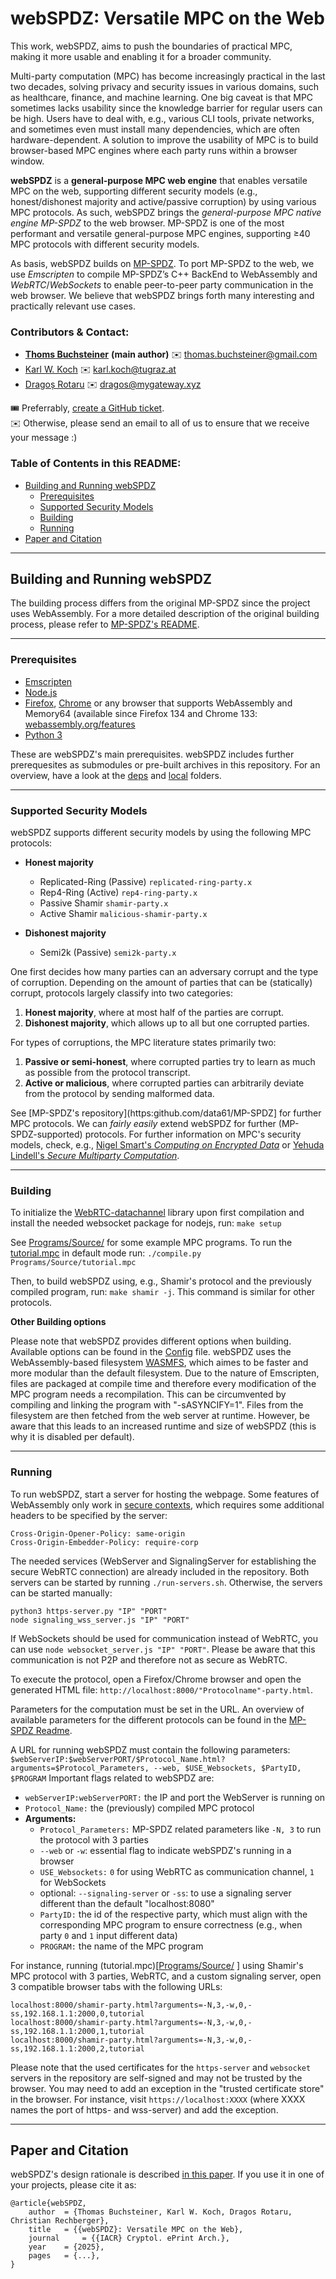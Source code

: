 # webSPDZ: Versatile MPC on the Web

This work, webSPDZ, aims to push the boundaries of practical MPC, <br>
making it more usable and enabling it for a broader community.

Multi-party computation (MPC) has become increasingly practical in the last two decades, solving privacy and security issues in
various domains, such as healthcare, finance, and machine learning. 
One big caveat is that MPC sometimes lacks usability since the knowledge barrier for regular users can be high. 
Users have to deal with, e.g., various CLI tools, private networks, and sometimes even must install many dependencies, which are often hardware-dependent.
A solution to improve the usability of MPC is to build browser-based MPC engines where each party runs within a browser window.

**webSPDZ** is a **general-purpose MPC web engine** that enables versatile MPC on the web, supporting different security models (e.g., honest/dishonest majority and active/passive corruption) by using various MPC protocols.
As such, webSPDZ brings the _general-purpose MPC native engine MP-SPDZ_ to the web browser.
MP-SPDZ is one of the most performant and versatile general-purpose MPC engines, supporting ≥40 MPC protocols with different security models.

As basis, webSPDZ builds on [MP-SPDZ](https://github.com/data61/MP-SPDZ). 
To port MP-SPDZ to the web, we use _Emscripten_ to compile MP-SPDZ’s C++ BackEnd to WebAssembly and _WebRTC_/_WebSockets_ to enable peer-to-peer party communication in the web browser. 
We believe that webSPDZ brings forth many interesting and practically relevant use cases. 

### Contributors & Contact:
* **[Thoms Buchsteiner](https://github.com/tbuchs)** **(main author)** ✉️  thomas.buchsteiner@gmail.com
* [Karl W. Koch](https://gihub.com/kaydoubleu) ✉️  karl.koch@tugraz.at
* [Dragoș Rotaru](https://github.com/rdragos) ✉️  dragos@mygateway.xyz

🎟️ Preferrably, [create a GitHub ticket](https://github.com/tbuchs/webSPDZ/issues). <br>
✉️  Otherwise, please send an email to all of us to ensure that we receive your message :)


### Table of Contents in this README:
* [Building and Running webSPDZ](#building-and-running-webspdz)
  - [Prerequisites](#prerequisites)
  - [Supported Security Models](#supported-security-models)
  - [Building](#building)
  - [Running](#running)
* [Paper and Citation](#paper-and-citation)

___
## Building and Running webSPDZ
The building process differs from the original MP-SPDZ since the project uses WebAssembly. For a more detailed description of the original building process, please refer to [MP-SPDZ's README](README_MPSPDZ.md).

___
### Prerequisites
- [Emscripten](https://emscripten.org/docs/getting_started/downloads.html)
- [Node.js](https://nodejs.org/en/download/)
- [Firefox](https://www.mozilla.org/firefox/new/), [Chrome](https://www.google.com/intl/en_uk/chrome/) or any browser that supports WebAssembly and Memory64 (available since Firefox 134 and Chrome 133: [webassembly.org/features](https://webassembly.org/features/)
- [Python 3](https://www.python.org/downloads/)

These are webSPDZ's main prerequisites.
webSPDZ includes further prerequesites as submodules or pre-built archives in this repository. For an overview, have a look at the [deps](deps/) and [local](local/) folders.

___
### Supported Security Models
webSPDZ supports different security models by using the following MPC protocols:

* **Honest majority**
  - Replicated-Ring (Passive) `replicated-ring-party.x`
  - Rep4-Ring (Active) `rep4-ring-party.x`
  - Passive Shamir `shamir-party.x`
  - Active Shamir `malicious-shamir-party.x`

* **Dishonest majority**
  - Semi2k (Passive) `semi2k-party.x`

One first decides how many parties can an adversary corrupt and the type of corruption. 
Depending on the amount of parties that can be (statically) corrupt, protocols largely classify into two categories:
1. **Honest majority**, where at most half of the parties are corrupt.
2. **Dishonest majority**, which allows up to all but one corrupted parties.

For types of corruptions, the MPC literature states primarily two:
1. **Passive or semi-honest**, where corrupted parties try to learn as much as possible from the protocol transcript.
2. **Active or malicious**, where corrupted parties can arbitrarily deviate from the protocol by sending malformed data.

See [MP-SPDZ's repository](https:github.com/data61/MP-SPDZ] for further MPC protocols.
We can _fairly easily_ extend webSPDZ for further (MP-SPDZ-supported) protocols.
For further information on MPC's security models, check, e.g., [Nigel Smart's _Computing on Encrypted Data_](https://doi.org/10.1109/MSEC.2023.3279517) or [Yehuda Lindell's _Secure Multiparty Computation_](https://doi.org/10.1145/3387108).

___
### Building
To initialize the [WebRTC-datachannel](https://github.com/paullouisageneau/datachannel-wasm) library upon first compilation and install the needed websocket package for nodejs, run:
```make setup```

See [Programs/Source/](Programs/Source/) for some example MPC programs. To run the [tutorial.mpc](Programs/Source/tutorial.mpc) in default mode run:
```./compile.py Programs/Source/tutorial.mpc```

Then, to build webSPDZ using, e.g., Shamir's protocol and the previously compiled program, run: `make shamir -j`. 
This command is similar for other protocols.

**Other Building options**

Please note that webSPDZ provides different options when building. Available options can be found in the [Config](CONFIG) file.
webSPDZ uses the WebAssembly-based filesystem [WASMFS](https://emscripten.org/docs/api_reference/Filesystem-API.html#new-file-system-wasmfs), which aimes to be faster and more modular than the default filesystem. Due to the nature of Emscripten, files are packaged at compile time and therefore every modification of the MPC program needs a recompilation. This can be circumvented by compiling and linking the program with "-sASYNCIFY=1". Files from the filesystem are then fetched from the web server at runtime. However, be aware that this leads to an increased runtime and size of webSPDZ (this is why it is disabled per default). 

___
### Running
To run webSPDZ, start a server for hosting the webpage. Some features of WebAssembly only work in [secure contexts](https://developer.mozilla.org/en-US/docs/Web/Security/Secure_Contexts), which requires some additional headers to be specified by the server:

```
Cross-Origin-Opener-Policy: same-origin
Cross-Origin-Embedder-Policy: require-corp
```
The needed services (WebServer and SignalingServer for establishing the secure WebRTC connection) are already included in the repository. Both servers can be started by running ```./run-servers.sh```.
Otherwise, the servers can be started manually:
```
python3 https-server.py "IP" "PORT"
node signaling_wss_server.js "IP" "PORT"
```

If WebSockets should be used for communication instead of WebRTC, you can use `node websocket_server.js "IP" "PORT"`. Please be aware that this communication is not P2P and therefore not as secure as WebRTC.

To execute the protocol, open a Firefox/Chrome browser and open the generated HTML file: `http://localhost:8000/"Protocolname"-party.html`.

Parameters for the computation must be set in the URL. An overview of available parameters for the different protocols can be found in the [MP-SPDZ Readme](README_MPSPDZ.md).

A URL for running webSPDZ must contain the following parameters: <br>
`$webServerIP:$webServerPORT/$Protocol_Name.html?arguments=$Protocol_Parameters, --web, $USE_Websockets, $PartyID, $PROGRAM`
Important flags related to webSPDZ are:
- `webServerIP:webServerPORT:` the IP and port the WebServer is running on
- `Protocol_Name:` the (previously) compiled MPC protocol
- **Arguments:**
  - `Protocol_Parameters:` MP-SPDZ related parameters like `-N, 3` to run the protocol with 3 parties
  - `--web` or `-w`: essential flag to indicate webSPDZ's running in a browser
  - `USE_Websockets:` `0` for using WebRTC as communication channel, `1` for WebSockets
  - optional: `--signaling-server` or `-ss`: to use a signaling server different than the default "localhost:8080"
  - `PartyID:` the id of the respective party, which must align with the corresponding MPC program to ensure correctness (e.g., when party `0` and `1` input different data)
  - `PROGRAM:` the name of the MPC program

For instance, running (tutorial.mpc)[[Programs/Source/](Programs/Source/tutorial.mpc) ] using Shamir's MPC protocol with 3 parties, WebRTC, and a custom signaling server, open 3 compatible browser tabs with the following URLs:
 ```
localhost:8000/shamir-party.html?arguments=-N,3,-w,0,-ss,192.168.1.1:2000,0,tutorial
localhost:8000/shamir-party.html?arguments=-N,3,-w,0,-ss,192.168.1.1:2000,1,tutorial
localhost:8000/shamir-party.html?arguments=-N,3,-w,0,-ss,192.168.1.1:2000,2,tutorial
 ```

Please note that the used certificates for the `https-server` and `websocket` servers in the repository are self-signed and may not be trusted by the browser. You may need to add an exception in the "trusted certificate store" in the browser. For instance, visit `https://localhost:XXXX` (where XXXX names the port of https- and wss-server) and add the exception.

___
## Paper and Citation

webSPDZ's design rationale is described [in this paper](https://eprint.iacr.org/).
If you use it in one of your projects, please cite it as:
```
@article{webSPDZ,
    author 	= {Thomas Buchsteiner, Karl W. Koch, Dragos Rotaru, Christian Rechberger},
    title 	= {{webSPDZ}: Versatile MPC on the Web},
    journal     = {{IACR} Cryptol. ePrint Arch.},
    year 	= {2025},
    pages	= {...},
}
```

<html> </html>
    <!-- booktitle 	= {Proceedings of the 2020 ACM SIGSAC Conference on Computer and Communications Security},-->
    <!-- doi 	= {10.1145/3372297.3417872}, -->
    <!--url 	= {https://doi.org/10.1145/3372297.3417872},-->
